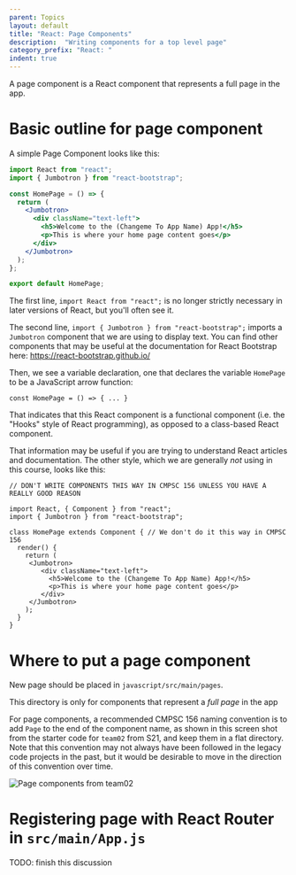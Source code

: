 ```yaml
---
parent: Topics
layout: default
title: "React: Page Components"
description:  "Writing components for a top level page"
category_prefix: "React: "
indent: true
---
```


A page component is a React component that represents a full page in the app.

# Basic outline for page component

A simple Page Component looks like this:

```jsx
import React from "react";
import { Jumbotron } from "react-bootstrap";

const HomePage = () => {
  return (
    <Jumbotron>
      <div className="text-left">
        <h5>Welcome to the (Changeme To App Name) App!</h5>
        <p>This is where your home page content goes</p>
      </div>
    </Jumbotron>
  );
};

export default HomePage;
```

The first line, `import React from "react";` is no longer strictly necessary in later versions of React, but you'll often see it.

The second line, `import { Jumbotron } from "react-bootstrap";` imports a `Jumbotron` component that we are using to display text.
You can find other components that may be useful at the documentation for React Bootstrap here: <https://react-bootstrap.github.io/>

Then, we see a variable declaration, one that declares the variable `HomePage` to be a JavaScript arrow function:

```
const HomePage = () => { ... }
```

That indicates that this React component is a functional component (i.e. the "Hooks" style of React programming), as opposed to a class-based React component.   

That information may be useful if you are trying to understand React articles and documentation.  The other style, which we are generally *not* using in this course, looks like this:

```
// DON'T WRITE COMPONENTS THIS WAY IN CMPSC 156 UNLESS YOU HAVE A REALLY GOOD REASON

import React, { Component } from "react";
import { Jumbotron } from "react-bootstrap";

class HomePage extends Component { // We don't do it this way in CMPSC 156
  render() {
    return (
     <Jumbotron>
        <div className="text-left">
          <h5>Welcome to the (Changeme To App Name) App!</h5>
          <p>This is where your home page content goes</p>
        </div>
     </Jumbotron>
    );
  }
}
```

# Where to put a page component

New page  should be placed in `javascript/src/main/pages`.

This directory is only for components that represent a *full page* in the app

For page components, a recommended CMPSC 156 naming convention is to add `Page` to the end of the component name, as shown in this 
screen shot from the starter code for `team02` from S21, and keep them in a flat directory. Note that this convention may not always have been followed in the legacy code projects in the past, but it would be desirable to move in the direction of this convention over time.
     
![Page components from team02](team02-page-components-50pct.png)   
   

# Registering page with React Router in `src/main/App.js` 

TODO: finish this discussion
